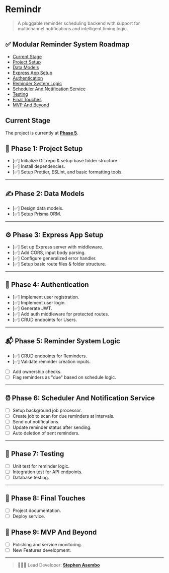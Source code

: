 # Remindr

> A pluggable reminder scheduling backend with support for multichannel notifications and intelligent timing logic.

## ✅ Modular Reminder System Roadmap

- [Current Stage](#current-stage)
- [Project Setup](#-phase-1-project-setup)
- [Data Models](#-phase-2-data-models)
- [Express App Setup](#️-phase-3-express-app-setup)
- [Authentication](#-phase-4-authentication)
- [Reminder System Logic](#-phase-5-reminder-system-logic)
- [Scheduler And Notification Service](#-phase-6-scheduler-and-notification-service)
- [Testing](#-phase-7-testing)
- [Final Touches](#-phase-8-final-touches)
- [MVP And Beyond](#-phase-9-mvp-and-beyond)

## Current Stage

The project is currently at **[Phase 5](#-phase-5-reminder-system-logic)**.

## 🎯 Phase 1: Project Setup

- [✅] Initialize Git repo & setup base folder structure.
- [✅] Install dependencies.
- [✅] Setup Prettier, ESLint, and basic formatting tools.

---

## ✍ Phase 2: Data Models

- [✅] Design data models.
- [✅] Setup Prisma ORM.

---

## ⚙️ Phase 3: Express App Setup

- [✅] Set up Express server with middleware.
- [✅] Add CORS, input body parsing.
- [✅] Configure generalized error handler.
- [✅] Setup basic route files & folder structure.

---

## 🔐 Phase 4: Authentication

- [✅] Implement user registration.
- [✅] Implement user login.
- [✅] Generate JWT.
- [✅] Add auth middleware for protected routes.
- [✅] CRUD endpoints for Users.

---

## 📬 Phase 5: Reminder System Logic

- [✅] CRUD endpoints for Reminders.
- [✅] Validate reminder creation inputs.
- [ ] Add ownership checks.
- [ ] Flag reminders as "due" based on schedule logic.

---

## ⏰ Phase 6: Scheduler And Notification Service

- [ ] Setup background job processor.
- [ ] Create job to scan for due reminders at intervals.
- [ ] Send out notifications.
- [ ] Update reminder status after sending.
- [ ] Auto deletion of sent reminders.

---

## 🧪 Phase 7: Testing

- [ ] Unit test for reminder logic.
- [ ] Integration test for API endpoints.
- [ ] Database testing.

---

## 🚀 Phase 8: Final Touches

- [ ] Project documentation.
- [ ] Deploy service.

## 🔮 Phase 9: MVP And Beyond

- [ ] Polishing and service monitoring.
- [ ] New Features development.

---

> 👨🏽‍💻 Lead Developer: **[Stephen Asembo](https://github.com/Stephenasembo)**
